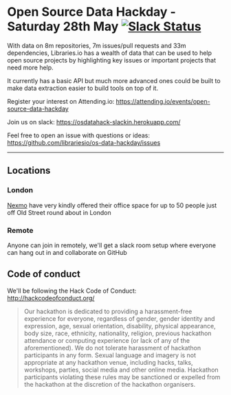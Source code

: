 # Open Source Data Hackday - Saturday 28th May  [![Slack Status](https://osdatahack-slackin.herokuapp.com/badge.svg)](https://osdatahack-slackin.herokuapp.com/)

With data on 8m repositories, 7m issues/pull requests and 33m dependencies, Libraries.io has a wealth of data that can be used to help open source projects by highlighting key issues or important projects that need more help.

It currently has a basic API but much more advanced ones could be built to make data extraction easier to build tools on top of it.

Register your interest on Attending.io: https://attending.io/events/open-source-data-hackday

Join us on slack: https://osdatahack-slackin.herokuapp.com/

Feel free to open an issue with questions or ideas: https://github.com/librariesio/os-data-hackday/issues

<hr>

## Locations

### London

[Nexmo](https://www.nexmo.com/) have very kindly offered their office space for up to 50 people just off Old Street round about in London

### Remote

Anyone can join in remotely, we'll get a slack room setup where everyone can hang out in and collaborate on GitHub

## Code of conduct

We'll be following the Hack Code of Conduct: http://hackcodeofconduct.org/ 

> Our hackathon is dedicated to providing a harassment-free experience for everyone, regardless of gender, gender identity and expression, age, sexual orientation, disability, physical appearance, body size, race, ethnicity, nationality, religion, previous hackathon attendance or computing experience (or lack of any of the aforementioned). We do not tolerate harassment of hackathon participants in any form. Sexual language and imagery is not appropriate at any hackathon venue, including hacks, talks, workshops, parties, social media and other online media. Hackathon participants violating these rules may be sanctioned or expelled from the hackathon at the discretion of the hackathon organisers.

